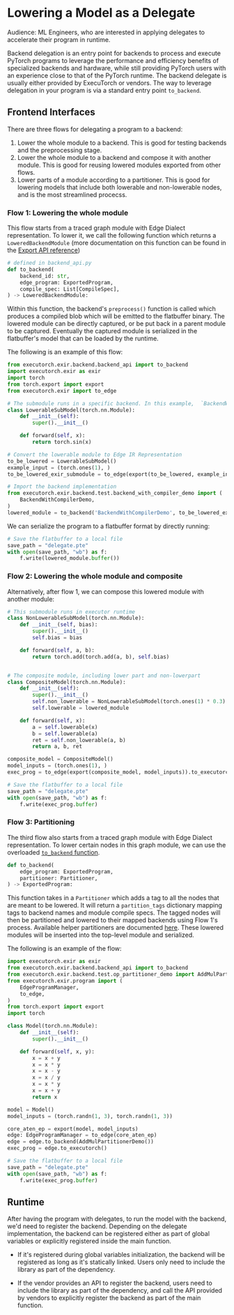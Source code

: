 # Lowering a Model as a Delegate

Audience: ML Engineers, who are interested in applying delegates to accelerate their program in runtime.

Backend delegation is an entry point for backends to process and execute PyTorch
programs to leverage the performance and efficiency benefits of specialized
backends and hardware, while still providing PyTorch users with an experience
close to that of the PyTorch runtime. The backend delegate is usually either provided by
ExecuTorch or vendors. The way to leverage delegation in your program is via a standard entry point `to_backend`.


## Frontend Interfaces

There are three flows for delegating a program to a backend:

1. Lower the whole module to a backend. This is good for testing backends and
    the preprocessing stage.
1. Lower the whole module to a backend and compose it with another module. This
    is good for reusing lowered modules exported from other flows.
1. Lower parts of a module according to a partitioner. This is good for
    lowering models that include both lowerable and non-lowerable nodes, and is
    the most streamlined procecss.

### Flow 1: Lowering the whole module

This flow starts from a traced graph module with Edge Dialect representation. To
lower it, we call the following function which returns a `LoweredBackendModule` (more documentation on this function can be found in the [Export API reference](export-to-executorch-api-reference.rst))

```python
# defined in backend_api.py
def to_backend(
    backend_id: str,
    edge_program: ExportedProgram,
    compile_spec: List[CompileSpec],
) -> LoweredBackendModule:
```

Within this function, the backend's `preprocess()` function is called which
produces a compiled blob which will be emitted to the flatbuffer binary. The
lowered module can be directly captured, or be put back in a parent module to be
captured. Eventually the captured module is serialized in the flatbuffer's model
that can be loaded by the runtime.

The following is an example of this flow:

```python
from executorch.exir.backend.backend_api import to_backend
import executorch.exir as exir
import torch
from torch.export import export
from executorch.exir import to_edge

# The submodule runs in a specific backend. In this example,  `BackendWithCompilerDemo` backend
class LowerableSubModel(torch.nn.Module):
    def __init__(self):
        super().__init__()

    def forward(self, x):
        return torch.sin(x)

# Convert the lowerable module to Edge IR Representation
to_be_lowered = LowerableSubModel()
example_input = (torch.ones(1), )
to_be_lowered_exir_submodule = to_edge(export(to_be_lowered, example_input))

# Import the backend implementation
from executorch.exir.backend.test.backend_with_compiler_demo import (
    BackendWithCompilerDemo,
)
lowered_module = to_backend('BackendWithCompilerDemo', to_be_lowered_exir_submodule.exported_program(), [])
```

We can serialize the program to a flatbuffer format by directly running:

```python
# Save the flatbuffer to a local file
save_path = "delegate.pte"
with open(save_path, "wb") as f:
    f.write(lowered_module.buffer())
```

### Flow 2: Lowering the whole module and composite

Alternatively, after flow 1, we can compose this lowered module with another
module:

```python
# This submodule runs in executor runtime
class NonLowerableSubModel(torch.nn.Module):
    def __init__(self, bias):
        super().__init__()
        self.bias = bias

    def forward(self, a, b):
        return torch.add(torch.add(a, b), self.bias)


# The composite module, including lower part and non-lowerpart
class CompositeModel(torch.nn.Module):
    def __init__(self):
        super().__init__()
        self.non_lowerable = NonLowerableSubModel(torch.ones(1) * 0.3)
        self.lowerable = lowered_module

    def forward(self, x):
        a = self.lowerable(x)
        b = self.lowerable(a)
        ret = self.non_lowerable(a, b)
        return a, b, ret

composite_model = CompositeModel()
model_inputs = (torch.ones(1), )
exec_prog = to_edge(export(composite_model, model_inputs)).to_executorch()

# Save the flatbuffer to a local file
save_path = "delegate.pte"
with open(save_path, "wb") as f:
    f.write(exec_prog.buffer)
```

### Flow 3: Partitioning

The third flow also starts from a traced graph module with Edge Dialect
representation. To lower certain nodes in this graph module, we can use the
overloaded [`to_backend`
function](https://github.com/pytorch/executorch/blob/d9eef24bb720804aa7b400b05241487510ae0dc2/exir/backend/backend_api.py#L39).

```python
def to_backend(
    edge_program: ExportedProgram,
    partitioner: Partitioner,
) -> ExportedProgram:
```

This function takes in a `Partitioner` which adds a tag to all the nodes that
are meant to be lowered. It will return a `partition_tags` dictionary mapping tags to
backend names and module compile specs. The tagged nodes will then be
partitioned and lowered to their mapped backends using Flow 1's process.
Available helper partitioners are documented
[here](./compiler-custom-compiler-passes.md). These lowered modules
will be inserted into the top-level module and serialized.

The following is an example of the flow:
```python
import executorch.exir as exir
from executorch.exir.backend.backend_api import to_backend
from executorch.exir.backend.test.op_partitioner_demo import AddMulPartitionerDemo
from executorch.exir.program import (
    EdgeProgramManager,
    to_edge,
)
from torch.export import export
import torch

class Model(torch.nn.Module):
    def __init__(self):
        super().__init__()

    def forward(self, x, y):
        x = x + y
        x = x * y
        x = x - y
        x = x / y
        x = x * y
        x = x + y
        return x

model = Model()
model_inputs = (torch.randn(1, 3), torch.randn(1, 3))

core_aten_ep = export(model, model_inputs)
edge: EdgeProgramManager = to_edge(core_aten_ep)
edge = edge.to_backend(AddMulPartitionerDemo())
exec_prog = edge.to_executorch()

# Save the flatbuffer to a local file
save_path = "delegate.pte"
with open(save_path, "wb") as f:
    f.write(exec_prog.buffer)
```

## Runtime

After having the program with delegates, to run the model with the backend, we'd need to register the backend.
Depending on the delegate implementation, the backend can be registered either as part of global variables or
explicitly registered inside the main function.

- If it's registered during global variables initialization, the backend will be registered as long as it's statically linked. Users only need to include the library as part of the dependency.

- If the vendor provides an API to register the backend, users need to include the library as part of the dependency, and call the API provided by vendors to explicitly register the backend as part of the main function.
